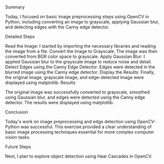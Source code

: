 Summary

Today, I focused on basic image preprocessing steps using OpenCV in Python, including converting an image to grayscale, applying Gaussian blur, and detecting edges with the Canny edge detector.

Detailed Steps

Read the Image: I started by importing the necessary libraries and reading the image from a file.
Convert the Image to Grayscale: The image was then converted from BGR color space to grayscale.
Apply Gaussian Blur: I applied Gaussian blur to the grayscale image to reduce noise and detail.
Detect Edges using the Canny Edge Detector: Edges were detected in the blurred image using the Canny edge detector.
Display the Results: Finally, the original image, grayscale image, and edge-detected image were displayed using matplotlib.
Results

The original image was successfully converted to grayscale, smoothed using Gaussian blur, and edges were detected using the Canny edge detector. The results were displayed using matplotlib.

Conclusion

Today's work on image preprocessing and edge detection using OpenCV-Python was successful. This exercise provided a clear understanding of basic image processing techniques essential for more complex computer vision tasks.

Future Steps

Next, I plan to explore object detection using Haar Cascades in OpenCV.
